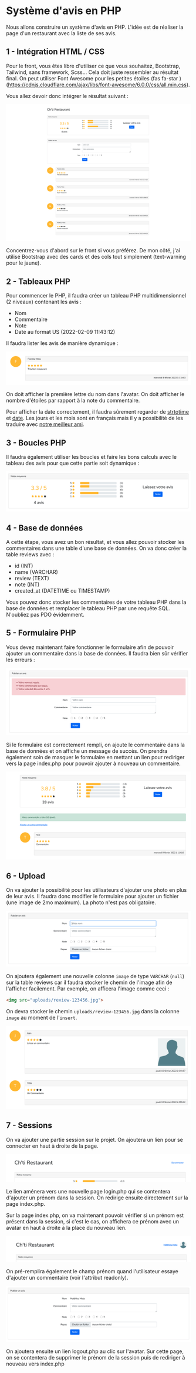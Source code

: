 # Système d'avis en PHP

Nous allons construire un système d'avis en PHP. L'idée est de réaliser la page d'un restaurant avec la liste de ses avis.

## 1 - Intégration HTML / CSS

Pour le front, vous êtes libre d'utiliser ce que vous souhaitez, Bootstrap, Tailwind, sans framework, Scss... Cela doit juste ressembler au résultat final. On peut utiliser Font Awesome pour les petites étoiles (fas fa-star ) (https://cdnjs.cloudflare.com/ajax/libs/font-awesome/6.0.0/css/all.min.css).

Vous allez devoir donc intégrer le résultat suivant :

![](steps/step-1.png)

Concentrez-vous d'abord sur le front si vous préférez. De mon côté, j'ai utilisé Bootstrap avec des cards et des cols tout simplement (text-warning pour le jaune).

## 2 - Tableaux PHP

Pour commencer le PHP, il faudra créer un tableau PHP multidimensionnel (2 niveaux) contenant les avis :

- Nom
- Commentaire
- Note
- Date au format US (2022-02-09 11:43:12)

Il faudra lister les avis de manière dynamique :

![](steps/step-2.png)

On doit afficher la première lettre du nom dans l'avatar. On doit afficher le nombre d'étoiles par rapport à la note du commentaire.

Pour afficher la date correctement, il faudra sûrement regarder de [strtotime](https://www.php.net/manual/fr/function.strtotime.php) et [date](https://www.php.net/manual/fr/function.date). Les jours et les mois sont en français mais il y a possibilité de les traduire avec [notre meilleur ami](https://lucidar.me/fr/web-dev/in-php-how-to-display-date-in-french).

## 3 - Boucles PHP

Il faudra également utiliser les boucles et faire les bons calculs avec le tableau des avis pour que cette partie soit dynamique :

![](steps/step-3.png)

## 4 - Base de données

A cette étape, vous avez un bon résultat, et vous allez pouvoir stocker les commentaires dans une table d'une base de données. On va donc créer la table reviews avec :

- id (INT)
- name (VARCHAR)
- review (TEXT)
- note (INT)
- created_at (DATETIME ou TIMESTAMP)

Vous pouvez donc stocker les commentaires de votre tableau PHP dans la base de données et remplacer le tableau PHP par une requête SQL. N'oubliez pas PDO évidemment.

## 5 - Formulaire PHP

Vous devez maintenant faire fonctionner le formulaire afin de pouvoir ajouter un commentaire dans la base de données. Il faudra bien sûr vérifier les erreurs :

![](steps/step-4.png)

Si le formulaire est correctement rempli, on ajoute le commentaire dans la base de données et on affiche un message de succès. On prendra également soin de masquer le formulaire en mettant un lien pour rediriger vers la page index.php pour pouvoir ajouter à nouveau un commentaire.

![](steps/step-5.png)

## 6 - Upload

On va ajouter la possibilité pour les utilisateurs d'ajouter une photo en plus de leur avis. Il faudra donc modifier le formulaire pour ajouter un fichier (une image de 2mo maximum). La photo n'est pas obligatoire.

![](steps/step-6.png)

On ajoutera également une nouvelle colonne `image` de type `VARCHAR` (`null`) sur la table reviews car il faudra stocker le chemin de l'image afin de l'afficher facilement. Par exemple, on afficera l'image comme ceci :

```html
<img src="uploads/review-123456.jpg">
```

On devra stocker le chemin `uploads/review-123456.jpg` dans la colonne `image` au moment de l'`insert`.

![](steps/step-7.png)

## 7 - Sessions

On va ajouter une partie session sur le projet. On ajoutera un lien pour se connecter en haut à droite de la page.

![](steps/step-8.png)

Le lien aménera vers une nouvelle page login.php qui se contentera d'ajouter un prénom dans la session. On redirige ensuite directement sur la page index.php.

Sur la page index.php, on va maintenant pouvoir vérifier si un prénom est présent dans la session, si c'est le cas, on affichera ce prénom avec un avatar en haut à droite à la place du nouveau lien.

![](steps/step-9.png)

On pré-remplira également le champ prénom quand l'utilisateur essaye d'ajouter un commentaire (voir l'attribut readonly).

![](steps/step-10.png)

On ajoutera ensuite un lien logout.php au clic sur l'avatar. Sur cette page, on se contentera de supprimer le prénom de la session puis de rediriger à nouveau vers index.php
